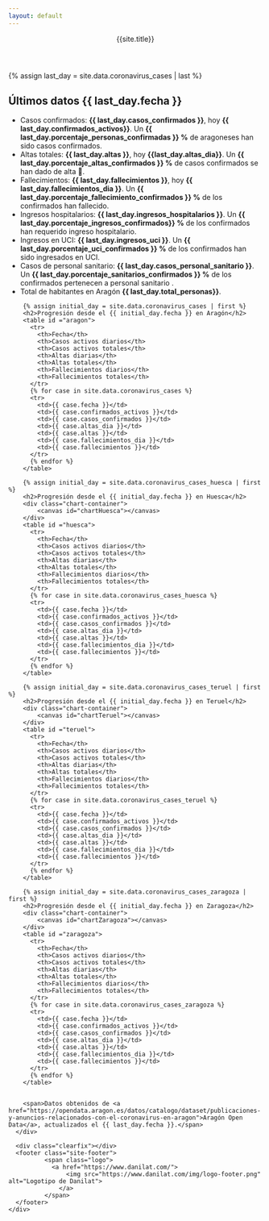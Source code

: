 ```yaml
---
layout: default
---
```

<html lang="es">
  <head>
    <title>{{site.title}}</title>
    <meta name="description" content="{{site.description}}">
    <link rel="shortcut icon" href="https://www.danilat.com/img/favicon.png" type="image/x-icon">
    <link rel="stylesheet" href="https://www.danilat.com/css/main.css">
    <link rel="stylesheet" href="/assets/css/index.css">
    <style src="/assets/css/index.css"></style>
    <script src="https://cdn.jsdelivr.net/npm/chart.js@2.9.3/dist/Chart.min.js"></script>
    <script src="/assets/js/index.js"></script>
    <script>
      var aragon = {fechas: [], casosActivos: [], fallecimientosDia: [], altasDia: []}
      {% for case in site.data.coronavirus_cases %}
        aragon.fechas.push("{{ case.fecha }}")
        aragon.casosActivos.push({{ case.confirmados_activos }})
        aragon.fallecimientosDia.push({{ case.fallecimientos_dia }})
        aragon.altasDia.push({{ case.altas_dia }})
      {% endfor%}
      var huesca = {fechas: [], casosActivos: [], fallecimientosDia: [], altasDia: []}
      {% for case in site.data.coronavirus_cases_huesca %}
        huesca.fechas.push("{{ case.fecha }}")
        huesca.casosActivos.push({{ case.confirmados_activos }})
        huesca.fallecimientosDia.push({{ case.fallecimientos_dia }})
        huesca.altasDia.push({{ case.altas_dia }})
      {% endfor%}
      var teruel = {fechas: [], casosActivos: [], fallecimientosDia: [], altasDia: []}
      {% for case in site.data.coronavirus_cases_teruel %}
        teruel.fechas.push("{{ case.fecha }}")
        teruel.casosActivos.push({{ case.confirmados_activos }})
        teruel.fallecimientosDia.push({{ case.fallecimientos_dia }})
        teruel.altasDia.push({{ case.altas_dia }})
      {% endfor%}
      var zaragoza = {fechas: [], casosActivos: [], fallecimientosDia: [], altasDia: []}
      {% for case in site.data.coronavirus_cases_zaragoza %}
        zaragoza.fechas.push("{{ case.fecha }}")
        zaragoza.casosActivos.push({{ case.confirmados_activos }})
        zaragoza.fallecimientosDia.push({{ case.fallecimientos_dia }})
        zaragoza.altasDia.push({{ case.altas_dia }})
      {% endfor%}
      window.onload = function() {
        draw("chartAragon", getChartConfigFor(aragon));
        draw("chartHuesca", getChartConfigFor(huesca));
        draw("chartTeruel", getChartConfigFor(teruel));
        draw("chartZaragoza", getChartConfigFor(zaragoza));
      }
    </script>
    <meta property="og:title" content="{{site.title}}" />
    <meta property="og:description" content="{{site.description}}" />
    <meta property="og:image" content="" />
    <meta property="og:site_name" content="{{site.title}}" />
    <meta property="og:type" content="website" />
    <meta name="twitter:card" content="summary_large_image" />
    <meta name="twitter:description" content="{{site.description}}" />
    <meta name="twitter:title" content="{{site.title}}" />
    <meta name="twitter:image" content="" />
  </head>
  <body>
    <div class="container">
      <header class="header">
        <span>
          {{site.title}}
        </span>
      </header>
      <div class="content">
        <div class="chart-container">
            <canvas id="chartAragon"></canvas>
        </div>
        {% assign last_day = site.data.coronavirus_cases | last %}
        <h2>Últimos datos {{ last_day.fecha }}</h2>
        <div>
          <ul>
            <li>Casos confirmados: <b>{{ last_day.casos_confirmados }}</b>, hoy <b>{{ last_day.confirmados_activos}}</b>. Un <b>{{ last_day.porcentaje_personas_confirmadas }} %</b> de aragoneses han sido casos confirmados.</li>
            <li>Altas totales: <b>{{ last_day.altas }}</b>, hoy <b>{{last_day.altas_dia}}</b>.  Un <b>{{ last_day.porcentaje_altas_confirmados }} %</b> de casos confirmados se han dado de alta 💪.</li>
            <li>Fallecimientos: <b>{{ last_day.fallecimientos }}</b>, hoy <b>{{ last_day.fallecimientos_dia }}</b>. Un <b>{{ last_day.porcentaje_fallecimiento_confirmados }} %</b> de los confirmados han fallecido.</li>
            <li>Ingresos hospitalarios: <b>{{ last_day.ingresos_hospitalarios }}</b>. Un <b>{{ last_day.porcentaje_ingresos_confirmados}} %</b> de los confirmados han requerido ingreso hospitalario.</li>
            <li>Ingresos en UCI: <b>{{ last_day.ingresos_uci }}</b>. Un <b>{{ last_day.porcentaje_uci_confirmados }} %</b> de los confirmados han sido ingresados en UCI.</li>
            <li>Casos de personal sanitario: <b>{{ last_day.casos_personal_sanitario }}</b>. Un <b>{{ last_day.porcentaje_sanitarios_confirmados }} %</b> de los confirmados pertenecen a personal sanitario .</li> 
            <li>Total de habitantes en Aragón <b>{{ last_day.total_personas}}</b>. </li>
          </ul>
        </div>

        {% assign initial_day = site.data.coronavirus_cases | first %}
        <h2>Progresión desde el {{ initial_day.fecha }} en Aragón</h2>
        <table id ="aragon">
          <tr>
            <th>Fecha</th>
            <th>Casos activos diarios</th>
            <th>Casos activos totales</th>
            <th>Altas diarias</th>
            <th>Altas totales</th>
            <th>Fallecimientos diarios</th>
            <th>Fallecimientos totales</th>
          </tr>
          {% for case in site.data.coronavirus_cases %}
          <tr>
            <td>{{ case.fecha }}</td>
            <td>{{ case.confirmados_activos }}</td>
            <td>{{ case.casos_confirmados }}</td>
            <td>{{ case.altas_dia }}</td>
            <td>{{ case.altas }}</td>
            <td>{{ case.fallecimientos_dia }}</td>
            <td>{{ case.fallecimientos }}</td>
          </tr>
          {% endfor %}
        </table>

        {% assign initial_day = site.data.coronavirus_cases_huesca | first %}
        <h2>Progresión desde el {{ initial_day.fecha }} en Huesca</h2>
        <div class="chart-container">
            <canvas id="chartHuesca"></canvas>
        </div>
        <table id ="huesca">
          <tr>
            <th>Fecha</th>
            <th>Casos activos diarios</th>
            <th>Casos activos totales</th>
            <th>Altas diarias</th>
            <th>Altas totales</th>
            <th>Fallecimientos diarios</th>
            <th>Fallecimientos totales</th>
          </tr>
          {% for case in site.data.coronavirus_cases_huesca %}
          <tr>
            <td>{{ case.fecha }}</td>
            <td>{{ case.confirmados_activos }}</td>
            <td>{{ case.casos_confirmados }}</td>
            <td>{{ case.altas_dia }}</td>
            <td>{{ case.altas }}</td>
            <td>{{ case.fallecimientos_dia }}</td>
            <td>{{ case.fallecimientos }}</td>
          </tr>
          {% endfor %}
        </table>

        {% assign initial_day = site.data.coronavirus_cases_teruel | first %}
        <h2>Progresión desde el {{ initial_day.fecha }} en Teruel</h2>
        <div class="chart-container">
            <canvas id="chartTeruel"></canvas>
        </div>
        <table id ="teruel">
          <tr>
            <th>Fecha</th>
            <th>Casos activos diarios</th>
            <th>Casos activos totales</th>
            <th>Altas diarias</th>
            <th>Altas totales</th>
            <th>Fallecimientos diarios</th>
            <th>Fallecimientos totales</th>
          </tr>
          {% for case in site.data.coronavirus_cases_teruel %}
          <tr>
            <td>{{ case.fecha }}</td>
            <td>{{ case.confirmados_activos }}</td>
            <td>{{ case.casos_confirmados }}</td>
            <td>{{ case.altas_dia }}</td>
            <td>{{ case.altas }}</td>
            <td>{{ case.fallecimientos_dia }}</td>
            <td>{{ case.fallecimientos }}</td>
          </tr>
          {% endfor %}
        </table>

        {% assign initial_day = site.data.coronavirus_cases_zaragoza | first %}
        <h2>Progresión desde el {{ initial_day.fecha }} en Zaragoza</h2>
        <div class="chart-container">
            <canvas id="chartZaragoza"></canvas>
        </div>
        <table id ="zaragoza">
          <tr>
            <th>Fecha</th>
            <th>Casos activos diarios</th>
            <th>Casos activos totales</th>
            <th>Altas diarias</th>
            <th>Altas totales</th>
            <th>Fallecimientos diarios</th>
            <th>Fallecimientos totales</th>
          </tr>
          {% for case in site.data.coronavirus_cases_zaragoza %}
          <tr>
            <td>{{ case.fecha }}</td>
            <td>{{ case.confirmados_activos }}</td>
            <td>{{ case.casos_confirmados }}</td>
            <td>{{ case.altas_dia }}</td>
            <td>{{ case.altas }}</td>
            <td>{{ case.fallecimientos_dia }}</td>
            <td>{{ case.fallecimientos }}</td>
          </tr>
          {% endfor %}
        </table>


        <span>Datos obtenidos de <a href="https://opendata.aragon.es/datos/catalogo/dataset/publicaciones-y-anuncios-relacionados-con-el-coronavirus-en-aragon">Aragón Open Data</a>, actualizados el {{ last_day.fecha }}.</span>
      </div>

      <div class="clearfix"></div>
      <footer class="site-footer">
              <span class="logo">
                <a href="https://www.danilat.com/">
                    <img src="https://www.danilat.com/img/logo-footer.png" alt="Logotipo de Danilat">
                  </a>
              </span>
      </footer>
    </div>
  </body>
</html>